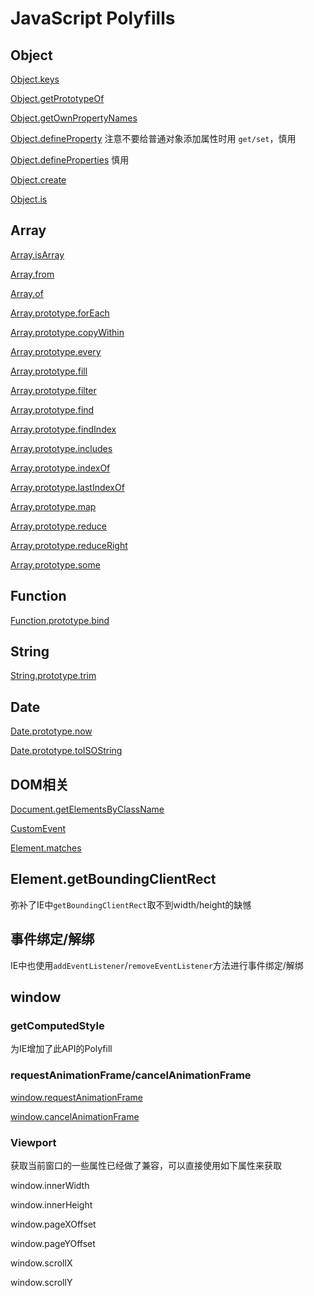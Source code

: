 # JavaScript Polyfills

## Object

[Object.keys](https://developer.mozilla.org/en-US/docs/Web/JavaScript/Reference/Global_Objects/Object/keys)

[Object.getPrototypeOf](https://developer.mozilla.org/en-US/docs/Web/JavaScript/Reference/Global_Objects/Object/getPrototypeOf)

[Object.getOwnPropertyNames](https://developer.mozilla.org/en-US/docs/Web/JavaScript/Reference/Global_Objects/Object/getOwnPropertyNames)

[Object.defineProperty](https://developer.mozilla.org/en-US/docs/Web/JavaScript/Reference/Global_Objects/Object/defineProperty) 注意不要给普通对象添加属性时用 `get/set`，慎用

[Object.defineProperties](https://developer.mozilla.org/en-US/docs/Web/JavaScript/Reference/Global_Objects/Object/defineProperties) 慎用

[Object.create](https://developer.mozilla.org/en-US/docs/Web/JavaScript/Reference/Global_Objects/Object/create)

[Object.is](https://developer.mozilla.org/en-US/docs/Web/JavaScript/Reference/Global_Objects/Object/is)

## Array

[Array.isArray](https://developer.mozilla.org/en-US/docs/Web/JavaScript/Reference/Global_Objects/Array/isArray)

[Array.from](https://developer.mozilla.org/en-US/docs/Web/JavaScript/Reference/Global_Objects/Array/from)

[Array.of](https://developer.mozilla.org/en-US/docs/Web/JavaScript/Reference/Global_Objects/Array/of)

[Array.prototype.forEach](https://developer.mozilla.org/en-US/docs/Web/JavaScript/Reference/Global_Objects/Array/forEach)

[Array.prototype.copyWithin](https://developer.mozilla.org/en-US/docs/Web/JavaScript/Reference/Global_Objects/Array/copyWithin)

[Array.prototype.every](https://developer.mozilla.org/en-US/docs/Web/JavaScript/Reference/Global_Objects/Array/every)

[Array.prototype.fill](https://developer.mozilla.org/en-US/docs/Web/JavaScript/Reference/Global_Objects/Array/fill)

[Array.prototype.filter](https://developer.mozilla.org/en-US/docs/Web/JavaScript/Reference/Global_Objects/Array/filter)

[Array.prototype.find](https://developer.mozilla.org/en-US/docs/Web/JavaScript/Reference/Global_Objects/Array/find)

[Array.prototype.findIndex](https://developer.mozilla.org/en-US/docs/Web/JavaScript/Reference/Global_Objects/Array/findIndex)

[Array.prototype.includes](https://developer.mozilla.org/en-US/docs/Web/JavaScript/Reference/Global_Objects/Array/includes)

[Array.prototype.indexOf](https://developer.mozilla.org/en-US/docs/Web/JavaScript/Reference/Global_Objects/Array/indexOf)

[Array.prototype.lastIndexOf](https://developer.mozilla.org/en-US/docs/Web/JavaScript/Reference/Global_Objects/Array/lastIndexOf)

[Array.prototype.map](https://developer.mozilla.org/en-US/docs/Web/JavaScript/Reference/Global_Objects/Array/map)

[Array.prototype.reduce](https://developer.mozilla.org/en-US/docs/Web/JavaScript/Reference/Global_Objects/Array/reduce)

[Array.prototype.reduceRight](https://developer.mozilla.org/en-US/docs/Web/JavaScript/Reference/Global_Objects/Array/reduceRight)

[Array.prototype.some](https://developer.mozilla.org/en-US/docs/Web/JavaScript/Reference/Global_Objects/Array/some)

## Function

[Function.prototype.bind](https://developer.mozilla.org/en-US/docs/Web/JavaScript/Reference/Global_Objects/Function/bind)

## String

[String.prototype.trim](https://developer.mozilla.org/en-US/docs/Web/JavaScript/Reference/Global_Objects/String/trim)

## Date

[Date.prototype.now](https://developer.mozilla.org/en-US/docs/Web/JavaScript/Reference/Global_Objects/Date/now)

[Date.prototype.toISOString](https://developer.mozilla.org/en-US/docs/Web/JavaScript/Reference/Global_Objects/Date/toISOString)

## DOM相关

[Document.getElementsByClassName](https://developer.mozilla.org/en-US/docs/Web/API/Document/getElementsByClassName)

[CustomEvent](https://developer.mozilla.org/en-US/docs/Web/API/CustomEvent)

[Element.matches](https://developer.mozilla.org/en/docs/Web/API/Element/matches)

## Element.getBoundingClientRect

弥补了IE中`getBoundingClientRect`取不到width/height的缺憾

## 事件绑定/解绑

IE中也使用`addEventListener`/`removeEventListener`方法进行事件绑定/解绑

## window

### getComputedStyle

为IE增加了此API的Polyfill

### requestAnimationFrame/cancelAnimationFrame

[window.requestAnimationFrame](https://developer.mozilla.org/en-US/docs/Web/API/window/requestAnimationFrame)

[window.cancelAnimationFrame](https://developer.mozilla.org/en-US/docs/Web/API/window/cancelAnimationFrame)

### Viewport

获取当前窗口的一些属性已经做了兼容，可以直接使用如下属性来获取

window.innerWidth

window.innerHeight

window.pageXOffset

window.pageYOffset

window.scrollX

window.scrollY